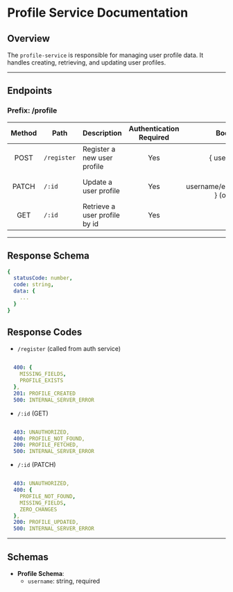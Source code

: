 # Profile Service Documentation

## Overview
The `profile-service` is responsible for managing user profile data. It handles creating, retrieving, and updating user profiles.

---

## Endpoints
### Prefix: /profile

| Method | Path          | Description                           | Authentication Required  | Body required                         |
| :----: | ------------  | ------------------------------------- | :----------------------: | :-----------------------------------: |
| POST   | `/register`   | Register a new user profile           | Yes                      | { username, email}                    |
| PATCH  | `/:id`        | Update a user profile                 | Yes                      | { username/email/avatar_url/solde } (one or many)|
| GET    | `/:id`        | Retrieve a user profile by id         | Yes                      | (none)                                |

---

## Response Schema

```yaml
{
  statusCode: number,
  code: string,
  data: {
    ...
  }
}

```

## Response Codes

- `/register` (called from auth service)

```yaml

  400: {
    MISSING_FIELDS,
    PROFILE_EXISTS
  },
  201: PROFILE_CREATED
  500: INTERNAL_SERVER_ERROR

```

- `/:id` (GET)
```yaml

  403: UNAUTHORIZED,
  400: PROFILE_NOT_FOUND,
  200: PROFILE_FETCHED,
  500: INTERNAL_SERVER_ERROR

```

- `/:id` (PATCH)
```yaml

  403: UNAUTHORIZED,
  400: {
    PROFILE_NOT_FOUND,
    MISSING_FIELDS,
    ZERO_CHANGES
  },
  200: PROFILE_UPDATED,
  500: INTERNAL_SERVER_ERROR

```
---

## Schemas

- **Profile Schema**:
  - `username`: string, required


